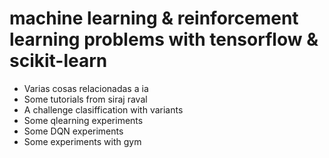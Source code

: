 # machine learning & reinforcement learning problems with tensorflow & scikit-learn
* Varias cosas relacionadas a ia
* Some tutorials from siraj raval
* A challenge clasiffication with variants
* Some qlearning experiments
* Some DQN experiments
* Some experiments with gym